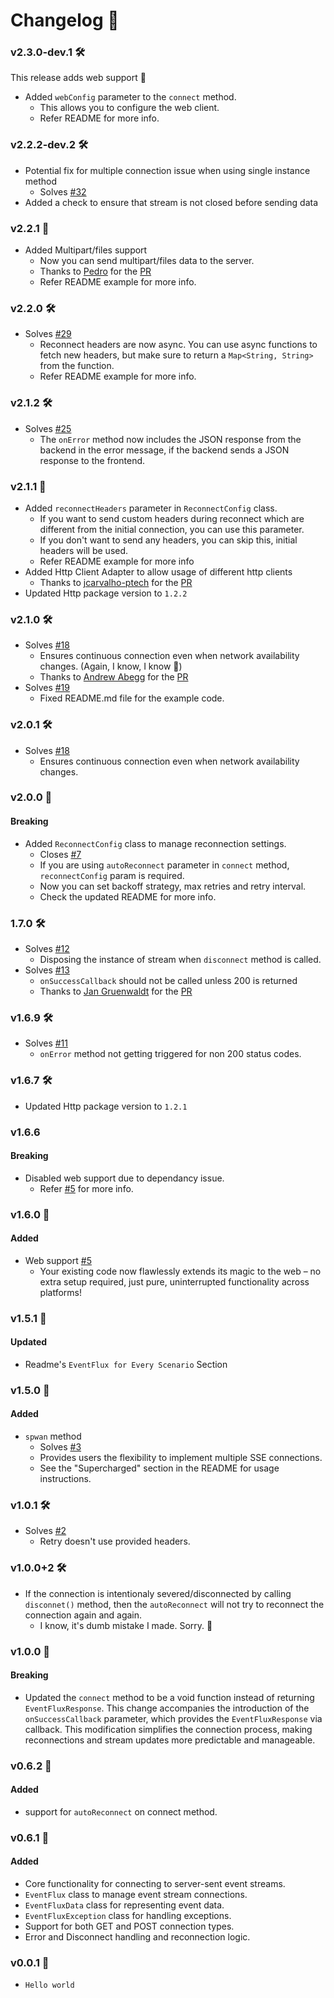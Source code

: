 
# Changelog 📝

### v2.3.0-dev.1 🛠️
This release adds web support 🚀
- Added `webConfig` parameter to the `connect` method.
    - This allows you to configure the web client.
    - Refer README for more info.


### v2.2.2-dev.2 🛠️
- Potential fix for multiple connection issue when using single instance method
    - Solves [#32](https://github.com/Imgkl/EventFlux/issues/32)
- Added a check to ensure that stream is not closed before sending data


### v2.2.1 🚀
- Added Multipart/files support
    - Now you can send multipart/files data to the server.
    - Thanks to [Pedro](https://github.com/pedrohsampaioo) for the [PR](https://github.com/Imgkl/EventFlux/pull/31)
    - Refer README example for more info.

### v2.2.0 🛠️
- Solves [#29](https://github.com/Imgkl/EventFlux/issues/29)
    - Reconnect headers are now async. You can use async functions to fetch new headers, but make sure to return a `Map<String, String>` from the function.
    - Refer README example for more info.

### v2.1.2 🛠️
- Solves [#25](https://github.com/Imgkl/EventFlux/issues/25)
    - The `onError` method now includes the JSON response from the backend in the error message, if the backend sends a JSON response to the frontend.

### v2.1.1 🚀
- Added `reconnectHeaders` parameter in `ReconnectConfig` class.
    - If you want to send custom headers during reconnect which are different from the initial connection, you can use this parameter.
    - If you don't want to send any headers, you can skip this, initial headers will be used.
    - Refer README example for more info
- Added Http Client Adapter to allow usage of different http clients
    - Thanks to [jcarvalho-ptech](https://github.com/jcarvalho-ptech) for the [PR](https://github.com/Imgkl/EventFlux/pull/26)
- Updated Http package version to `1.2.2`

### v2.1.0 🛠️
- Solves [#18](https://github.com/Imgkl/EventFlux/issues/18)
    - Ensures continuous connection even when network availability changes. (Again, I know, I know 🥹)
    - Thanks to [Andrew Abegg](https://github.com/aabegg) for the [PR](https://github.com/Imgkl/EventFlux/pull/23)
- Solves [#19](https://github.com/Imgkl/EventFlux/issues/19)
    - Fixed README.md file for the example code.

### v2.0.1 🛠️
- Solves [#18](https://github.com/Imgkl/EventFlux/issues/18)
    - Ensures continuous connection even when network availability changes.

### v2.0.0 🚀
#### Breaking
- Added `ReconnectConfig` class to manage reconnection settings.
    - Closes [#7](https://github.com/Imgkl/EventFlux/issues/7)
    - If you are using `autoReconnect` parameter in `connect` method, `reconnectConfig` param is required.
    - Now you can set backoff strategy, max retries and retry interval.
    - Check the updated README for more info.

### 1.7.0 🛠️
- Solves [#12](https://github.com/Imgkl/EventFlux/issues/12)
    - Disposing the instance of stream when `disconnect` method is called.
- Solves [#13](https://github.com/Imgkl/EventFlux/issues/12)
    - `onSuccessCallback` should not be called unless 200 is returned
    - Thanks to [Jan Gruenwaldt](https://github.com/jangruenwaldt) for the [PR](https://github.com/Imgkl/EventFlux/pull/16)

### v1.6.9 🛠️
- Solves [#11](https://github.com/Imgkl/EventFlux/issues/11)
    - `onError` method not getting triggered for non 200 status codes.

### v1.6.7 🛠️
- Updated Http package version to `1.2.1`


### v1.6.6
#### Breaking
- Disabled web support due to dependancy issue.
    - Refer [#5](https://github.com/Imgkl/EventFlux/issues/5) for more info.


### v1.6.0 🚀
#### Added
- Web support [#5](https://github.com/Imgkl/EventFlux/issues/5)
    - Your existing code now flawlessly extends its magic to the web – no extra setup required, just pure, uninterrupted functionality across platforms!

### v1.5.1 📝
#### Updated 
- Readme's `EventFlux for Every Scenario` Section

### v1.5.0 🚀
#### Added
- `spwan` method
    - Solves [#3](https://github.com/Imgkl/EventFlux/issues/3)
    - Provides users the flexibility to implement multiple SSE connections.
    - See the "Supercharged" section in the README for usage instructions.


### v1.0.1 🛠️
- Solves [#2](https://github.com/Imgkl/EventFlux/issues/2)
    - Retry doesn't use provided headers.   

### v1.0.0+2 🛠️
- If the connection is intentionaly severed/disconnected by calling `disconnet()` method, then the `autoReconnect` will not try to reconnect the connection again and again. 
    - I know, it's dumb mistake I made. Sorry. 🥹

### v1.0.0 🚀
#### Breaking
- Updated the `connect` method to be a void function instead of returning `EventFluxResponse`. This change accompanies the introduction of the `onSuccessCallback` parameter, which provides the `EventFluxResponse` via callback. This modification simplifies the connection process, making reconnections and stream updates more predictable and manageable.


### v0.6.2 🚀
#### Added
- support for `autoReconnect` on connect method.

### v0.6.1 🚀
#### Added
- Core functionality for connecting to server-sent event streams.
- `EventFlux` class to manage event stream connections.
- `EventFluxData` class for representing event data.
- `EventFluxException` class for handling exceptions.
- Support for both GET and POST connection types.
- Error and Disconnect handling and reconnection logic.

### v0.0.1 🍼
- `Hello world`
